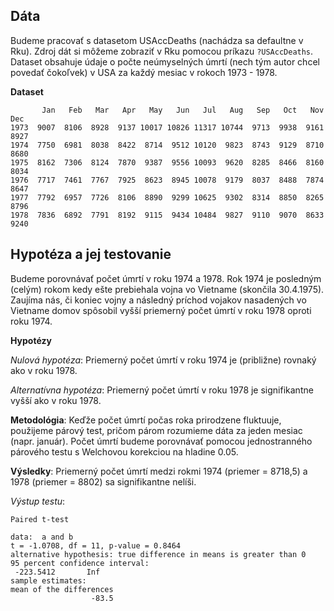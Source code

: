 ## Dáta

Budeme pracovať s datasetom USAccDeaths (nachádza sa defaultne v Rku). Zdroj dát si môžeme zobraziť v Rku pomocou príkazu `?USAccDeaths`. Dataset obsahuje údaje o počte neúmyselných úmrtí (nech tým autor chcel povedať čokoľvek) v USA za každý mesiac v rokoch 1973 - 1978.

**Dataset**
```
       Jan   Feb   Mar   Apr   May   Jun   Jul   Aug   Sep   Oct   Nov   Dec
1973  9007  8106  8928  9137 10017 10826 11317 10744  9713  9938  9161  8927
1974  7750  6981  8038  8422  8714  9512 10120  9823  8743  9129  8710  8680
1975  8162  7306  8124  7870  9387  9556 10093  9620  8285  8466  8160  8034
1976  7717  7461  7767  7925  8623  8945 10078  9179  8037  8488  7874  8647
1977  7792  6957  7726  8106  8890  9299 10625  9302  8314  8850  8265  8796
1978  7836  6892  7791  8192  9115  9434 10484  9827  9110  9070  8633  9240
```
## Hypotéza a jej testovanie

Budeme porovnávať počet úmrtí v roku 1974 a 1978. Rok 1974 je posledným (celým) rokom kedy ešte prebiehala vojna vo Vietname (skončila 30.4.1975). Zaujíma nás, či koniec vojny a následný príchod vojakov nasadených vo Vietname domov spôsobil vyšší priemerný počet úmrtí v roku 1978 oproti roku 1974.

**Hypotézy**

*Nulová hypotéza*: Priemerný počet úmrtí v roku 1974 je (približne) rovnaký ako v roku 1978.

*Alternatívna hypotéza*: Priemerný počet úmrtí v roku 1978 je signifikantne vyšší ako v roku 1978.

**Metodológia**: Keďže počet úmrtí počas roka prirodzene fluktuuje, použijeme párový test, pričom párom rozumieme dáta za jeden mesiac (napr. január). Počet úmrtí budeme porovnávať pomocou jednostranného párového testu s Welchovou korekciou na hladine 0.05.

**Výsledky**: Priemerný počet úmrtí medzi rokmi 1974 (priemer = 8718,5) a 1978 (priemer = 8802) sa signifikantne nelíši.



*Výstup testu*:
```
Paired t-test

data:  a and b
t = -1.0708, df = 11, p-value = 0.8464
alternative hypothesis: true difference in means is greater than 0
95 percent confidence interval:
 -223.5412       Inf
sample estimates:
mean of the differences 
                  -83.5 
```
